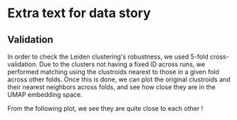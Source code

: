 # Extra text for data story

## Validation

In order to check the Leiden clustering's robustness, we used 5-fold cross-validation.
Due to the clusters not having a fixed ID across runs, we performed matching using the clustroids nearest to those in a given fold across other folds.
Once this is done, we can plot the original clustroids and their nearest neighbors across folds, and see how close they are in the UMAP embedding space.

From the following plot, we see they are quite close to each other !